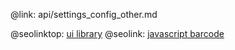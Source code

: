 @link: api/settings_config_other.md

@seolinktop: [ui library](https://webix.com)
@seolink: [javascript barcode](https://webix.com/widget/barcode/)
